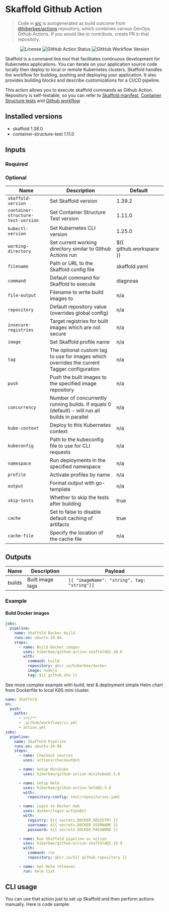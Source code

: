 # Skaffold Github Action

> Code in [src](/src/) is autogenerated as build outcome from [@hiberbee/actions](https://github.com/hiberbee/actions) repository, which combines various DevOps Github Actions. If you would like to contribute, create PR in that repository.

<p align="center">
  <img src="https://img.shields.io/github/license/hiberbee/github-action-minikube?style=flat-square" alt="License">
  <img src="https://img.shields.io/github/workflow/status/hiberbee/github-action-minikube/CI?label=github-actions&style=flat-square" alt="GitHub Action Status">
  <img src="https://img.shields.io/github/v/tag/hiberbee/github-action-minikube?label=hiberbee%2Fgithub-action-minikube&style=flat-square" alt="GitHub Workflow Version">
</p>

Skaffold is a command line tool that facilitates continuous development for Kubernetes applications. You can iterate on your application source code locally then deploy to local or remote Kubernetes clusters. Skaffold handles the workflow for building, pushing and deploying your application. It also provides building blocks and describe customizations for a CI/CD pipeline.

This action allows you to execute skaffold commands as Github Action. Repository is self-testable, so you can refer to [Skaffold manifest](test/skaffold.yaml), [Container Structure tests](test/structure-test.yaml) and [Github workflow](.github/workflows/ci.yml)

## Installed versions

- skaffold 1.38.0
- container-structure-test 1.11.0

## Inputs

### Required

### Optional

| Name                               | Description                                                                                    | Default                 |
|------------------------------------|------------------------------------------------------------------------------------------------|-------------------------|
| `skaffold-version`                 | Set Skaffold version                                                                           | 1.39.2                  |
| `container-structure-test-version` | Set Container Structure Test version                                                           | 1.11.0                  |
| `kubectl-version`                  | Set Kubernetes CLI version                                                                     | 1.25.0                  |
| `working-directory`                | Set current working directory similar to Github Actions run                                    | ${{ github.workspace }} |
| `filename`                         | Path or URL to the Skaffold config file                                                        | skaffold.yaml           |
| `command`                          | Default command for Skaffold to execute                                                        | diagnose                |
| `file-output`                      | Filename to write build images to                                                              | n/a                     |
| `repository`                       | Default repository value (overrides global config)                                             | n/a                     |
| `insecure-registries`              | Target registries for built images which are not secure                                        | n/a                     |
| `image`                            | Set Skaffold profile name                                                                      | n/a                     |
| `tag`                              | The optional custom tag to use for images which overrides the current Tagger configuration     | n/a                     |
| `push`                             | Push the built images to the specified image repository                                        | n/a                     |
| `concurrency`                      | Number of concurrently running builds. If equals 0 (default) - will run all builds in parallel | n/a                     |
| `kube-context`                     | Deploy to this Kubernetes context                                                              | n/a                     |
| `kubeconfig`                       | Path to the kubeconfig file to use for CLI requests                                            | n/a                     |
| `namespace`                        | Run deployments in the specified namespace                                                     | n/a                     |
| `profile`                          | Activate profiles by name                                                                      | n/a                     |
| `output`                           | Format output with go-template                                                                 | n/a                     |
| `skip-tests`                       | Whether to skip the tests after building                                                       | true                    |
| `cache`                            | Set to false to disable default caching of artifacts                                           | true                    |
| `cache-file`                       | Specify the location of the cache file                                                         | n/a                     |

## Outputs

| Name   | Description      | Payload                                           |
|--------|------------------|---------------------------------------------------|
| builds | Built image tags | ``` [{ "imageName": "string", tag: "string"}] ``` |

### Example

#### Build Docker images

```yaml
jobs:
  pipeline:
    name: Skaffold Docker build
    runs-on: ubuntu-20.04
    steps:
      - name: Build Docker images
        uses: hiberbee/github-action-skaffold@1.20.0
        with:
          command: build
          repository: ghcr.io/hiberbee/docker
          image: nodejs
          tag: ${{ github.sha }}
```

See more complex example with build, test & deployment simple Helm chart from Dockerfile to local K8S mini cluster.

```yaml
name: Skaffold
on:
  push:
    paths:
      - src/**
      - .github/workflows/ci.yml
      - action.yml
jobs:
  pipeline:
    name: Skaffold Pipeline
    runs-on: ubuntu-20.04
    steps:
      - name: Checkout sources
        uses: actions/checkout@v3

      - name: Setup Minikube
        uses: hiberbee/github-action-minikube@1.5.0

      - name: Setup Helm
        uses: hiberbee/github-action-helm@1.3.0
        with:
          repository-config: test/repositories.yaml

      - name: Login to Docker Hub
        uses: docker/login-action@v1
        with:
          registry: ${{ secrets.DOCKER_REGISTRY }}
          username: ${{ secrets.DOCKER_USERNAME }}
          password: ${{ secrets.DOCKER_PASSWORD }}

      - name: Run Skaffold pipeline as action
        uses: hiberbee/github-action-skaffold@1.19.0
        with:
          command: run
          repository: ghcr.io/${{ github.repository }}

      - name: Get Helm releases
        run: helm list

```

## CLI usage

You can use that action just to set up Skaffold and then perform actions manually. Here is code sample:
